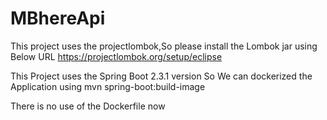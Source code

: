 # MBhereApi
 This project uses the projectlombok,So please install the Lombok jar using Below URL
https://projectlombok.org/setup/eclipse


This Project uses the Spring Boot  2.3.1 version So We can dockerized the Application using 
mvn spring-boot:build-image

There is no use of the Dockerfile now
